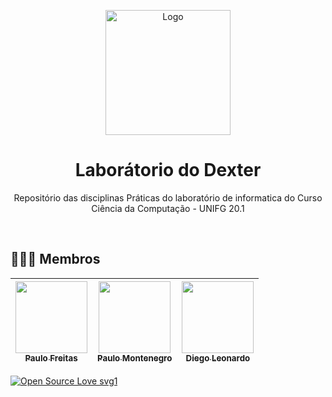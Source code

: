 
<!-- Logo/Banner do Projeto -->
<p align="center">
  <img src="https://avatars.githubusercontent.com/u/101726620?s=200&v=4" alt="Logo" width="auto" height="200">
  <h1 align="center">Laborátorio do Dexter</h1>
  
  <p align="center">
    Repositório das disciplinas Práticas do laboratório de informatica  do Curso Ciência da Computação - UNIFG 20.1
  </p>
</p>
<br />
<!-- Shields do Projeto -->





<!-- Shields do Projeto -->
## 👨🏻‍🏫 Membros 
| [<img src="https://avatars.githubusercontent.com/u/42820569?v=4" width=115><br><sub>Paulo Freitas</sub>](https://github.com/paulofreitas-py) |  [<img src="https://avatars.githubusercontent.com/u/77108503?v=4" width=115><br><sub>Paulo Montenegro</sub>](https://github.com/paulo-campos-57) |  [<img src="https://avatars.githubusercontent.com/u/65420105?v=4" width=115><br><sub>Diego Leonardo</sub>](https://github.comDiego6699) |
| :---: | :---: | :---: |
[![Open Source Love svg1](https://badges.frapsoft.com/os/v1/open-source.svg?v=103)](https://github.com/ellerbrock/open-source-badges/)
